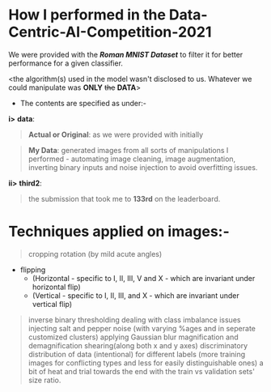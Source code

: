 # How I performed in the Data-Centric-AI-Competition-2021

We were provided with the **_Roman MNIST Dataset_** to filter it for better performance for a given classifier.

<the algorithm(s) used in the model wasn't disclosed to us. Whatever we could manipulate was **ONLY** ~~the~~ **DATA**>

* The contents are specified as under:-

**i>**  **data**:   

>   **Actual or Original**: as we were provided with initially 
  
>   **My Data**: generated images from all sorts of manipulations I performed - automating image cleaning, image augmentation, inverting binary inputs and noise injection to avoid overfitting issues.

**ii>** **third2**:
>   the submission that took me to **133rd** on the leaderboard. 

# Techniques applied on images:- 
> cropping
> rotation (by mild acute angles)
* flipping 
    * (Horizontal - specific to I, II, III, V and X - which are invariant under horizontal flip)
    * (Vertical - specific to I, II, III, and X - which are invariant under vertical flip)
> inverse binary thresholding
> dealing with class imbalance issues
> injecting salt and pepper noise (with varying %ages and in seperate customized clusters)
> applying Gaussian blur
> magnification and demagnification
> shearing(along both x and y axes)
> discriminatory distribution of data (intentional) for different labels 
(more training images for conflicting types and less for easily distinguishable ones) 
> a bit of heat and trial towards the end with the train vs validation sets' size ratio.
